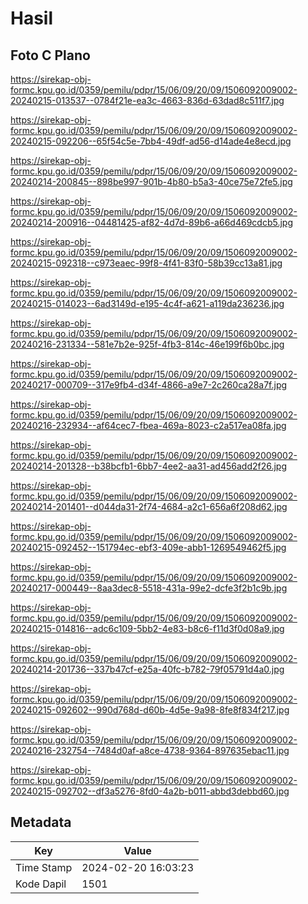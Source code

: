 # Hasil

## Foto C Plano

https://sirekap-obj-formc.kpu.go.id/0359/pemilu/pdpr/15/06/09/20/09/1506092009002-20240215-013537--0784f21e-ea3c-4663-836d-63dad8c511f7.jpg

https://sirekap-obj-formc.kpu.go.id/0359/pemilu/pdpr/15/06/09/20/09/1506092009002-20240215-092206--65f54c5e-7bb4-49df-ad56-d14ade4e8ecd.jpg

https://sirekap-obj-formc.kpu.go.id/0359/pemilu/pdpr/15/06/09/20/09/1506092009002-20240214-200845--898be997-901b-4b80-b5a3-40ce75e72fe5.jpg

https://sirekap-obj-formc.kpu.go.id/0359/pemilu/pdpr/15/06/09/20/09/1506092009002-20240214-200916--04481425-af82-4d7d-89b6-a66d469cdcb5.jpg

https://sirekap-obj-formc.kpu.go.id/0359/pemilu/pdpr/15/06/09/20/09/1506092009002-20240215-092318--c973eaec-99f8-4f41-83f0-58b39cc13a81.jpg

https://sirekap-obj-formc.kpu.go.id/0359/pemilu/pdpr/15/06/09/20/09/1506092009002-20240215-014023--6ad3149d-e195-4c4f-a621-a119da236236.jpg

https://sirekap-obj-formc.kpu.go.id/0359/pemilu/pdpr/15/06/09/20/09/1506092009002-20240216-231334--581e7b2e-925f-4fb3-814c-46e199f6b0bc.jpg

https://sirekap-obj-formc.kpu.go.id/0359/pemilu/pdpr/15/06/09/20/09/1506092009002-20240217-000709--317e9fb4-d34f-4866-a9e7-2c260ca28a7f.jpg

https://sirekap-obj-formc.kpu.go.id/0359/pemilu/pdpr/15/06/09/20/09/1506092009002-20240216-232934--af64cec7-fbea-469a-8023-c2a517ea08fa.jpg

https://sirekap-obj-formc.kpu.go.id/0359/pemilu/pdpr/15/06/09/20/09/1506092009002-20240214-201328--b38bcfb1-6bb7-4ee2-aa31-ad456add2f26.jpg

https://sirekap-obj-formc.kpu.go.id/0359/pemilu/pdpr/15/06/09/20/09/1506092009002-20240214-201401--d044da31-2f74-4684-a2c1-656a6f208d62.jpg

https://sirekap-obj-formc.kpu.go.id/0359/pemilu/pdpr/15/06/09/20/09/1506092009002-20240215-092452--151794ec-ebf3-409e-abb1-1269549462f5.jpg

https://sirekap-obj-formc.kpu.go.id/0359/pemilu/pdpr/15/06/09/20/09/1506092009002-20240217-000449--8aa3dec8-5518-431a-99e2-dcfe3f2b1c9b.jpg

https://sirekap-obj-formc.kpu.go.id/0359/pemilu/pdpr/15/06/09/20/09/1506092009002-20240215-014816--adc6c109-5bb2-4e83-b8c6-f11d3f0d08a9.jpg

https://sirekap-obj-formc.kpu.go.id/0359/pemilu/pdpr/15/06/09/20/09/1506092009002-20240214-201736--337b47cf-e25a-40fc-b782-79f05791d4a0.jpg

https://sirekap-obj-formc.kpu.go.id/0359/pemilu/pdpr/15/06/09/20/09/1506092009002-20240215-092602--990d768d-d60b-4d5e-9a98-8fe8f834f217.jpg

https://sirekap-obj-formc.kpu.go.id/0359/pemilu/pdpr/15/06/09/20/09/1506092009002-20240216-232754--7484d0af-a8ce-4738-9364-897635ebac11.jpg

https://sirekap-obj-formc.kpu.go.id/0359/pemilu/pdpr/15/06/09/20/09/1506092009002-20240215-092702--df3a5276-8fd0-4a2b-b011-abbd3debbd60.jpg


## Metadata

| Key        | Value               |
| ---------- | ------------------- |
| Time Stamp | 2024-02-20 16:03:23 |
| Kode Dapil | 1501                |



